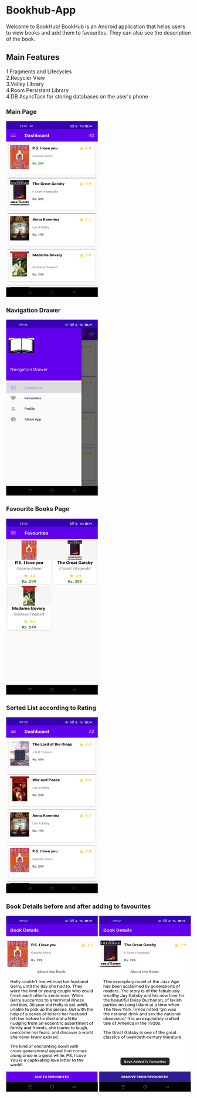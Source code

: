# Bookhub-App
Welcome to BookHub! BookHub is an Android application that helps users to view books and add them to favourites. They can also see the description of the book.


## Main Features
1.Fragments and Lifecycles</br>
2.Recycler View</br>
3.Volley Library</br>
4.Room Persistant Library</br>
4.DB AsyncTask for storing databases on the user's phone</br>

<h3> Main Page</h3>
<img src="https://github.com/SwasticaKG/BookhubApp/blob/main/mainpage.png" width="250" height="480"/>

<h3> Navigation Drawer</h3>
<img src=https://github.com/SwasticaKG/BookhubApp/blob/main/navigation%20drawer.png width="250" height="480"/>

<h3> Favourite Books Page</h3>
<img src="https://github.com/SwasticaKG/BookhubApp/blob/main/favourites.png" width="250" height="480"/>

<h3> Sorted List according to Rating</h3>
<img src="https://github.com/SwasticaKG/BookhubApp/blob/main/booklist_sorted_by_rating.png" width="250" height="480"/>

<h3> Book Details before and after adding to favourites </h3>
<img src="https://github.com/SwasticaKG/BookhubApp/blob/main/bookdetails.png" width="250" height="480"/>
<img src="https://github.com/SwasticaKG/BookhubApp/blob/main/bookdetails_add_to_favourites.png" width="250" height="480"/>
